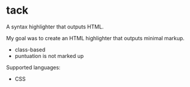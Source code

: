 # tack

A syntax highlighter that outputs HTML.

My goal was to create an HTML highlighter that outputs minimal markup.

- class-based
- puntuation is not marked up


Supported languages:
 - CSS
